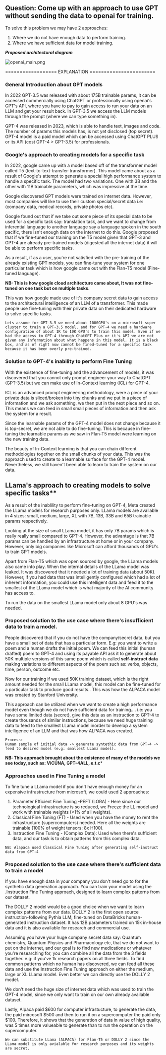 ## Question: Come up with an approach to use GPT without sending the data to openai for training.

To solve this problem we may have 2 approaches:
1. Where we do not have enough data to perform training.
2. Where we have sufficient data for model training.

***Proposed architectural diagram***

![openai_main.png](/openai_main.png)




================== EXPLANATION =======================
### General Introduction about GPT models
In 2022 GPT-3.5 was released with about 175B trainable params, it can be accessed commercially using ChatGPT or professionally using openai's GPT's API, where you have to pay to gain access to run your data on an LLM and get your result back. In GPT-3.5 we access the LLM models through the prompt (where we can type something in).

GPT-4 was released in 2023, which is able to handle text, images and code. The number of params this models has, is not yet disclosed (top secret). GPT-4 model is a paid model which can be accessed using ChatGPT PLUS or its API (cost GPT-4 > GPT-3.5) for professionals.

### Google's approach to creating models for a specific task
In 2022, google came up with a model based off of the transformer model called T5 (text-to-text-transfer-transformer). This model came about as a result of Google's attempt to generate a special high performance system to handle a specific task. The model had two variations. One with 3B and the other with 11B trainable parameters, which was impressive at the time.

Google discovered GPT models were trained on internet data. However, most companies will like to use their custom special/secret data i.e: (company data, medical records, private photos etc).

Google found out that if we take out some piece of its special data to be used for a specific task say: translation task, and we want to change from inferential language to another language say a language spoken in the south pacific, there isn't enough data on the internet to do this.  Google proposed that if we fine-tuned our training on the T5 model given that GPT-3 and GPT-4 are already pre-trained models (digested all the internet data) it will be able to perform specific tasks.

As a result, if as a user, you're not satisfied with the pre-training of the already existing GPT models, you can fine-tune your system for one particular task which is how google came out with the Flan-T5 model (Fine-tuned language).  

**NB: This is how google cloud architecture came about, It was not fine-tuned on one task but on multiple tasks.**

This was how google made use of it's company secret data to gain access to the architectural intelligence of an LLM of a transformer. This made people use fine-tuning with their private data on their dedicated hardware to solve specific tasks.

``
Lets assume for GPT-3.5 we need about 1000GPU's on a microsoft super cluster to train a GPT-3.5 model, and for GPT-4 we need a hardware configuration of about 1K to 10K GPU's to train this model. Even if we had the access to GPT-4 through ChatGPT Plus or it's API we are not given any information about what happens in this model. It is a black box, and as of right now cannot be fined-tuned for a specific task because it has been overly pre-trained.
``

### Solution to GPT-4's inability to perform Fine Tuning

With the existence of fine-tuning and the advancement of models, it was discovered that you cannot only prompt engineer your way to ChatGPT (GPT-3.5) but we can make use of In-Context learning (ICL) for GPT-4.

ICL is an advanced prompt engineering methodology, were a piece of your private data is sliced/broken into tiny chunks and we put in a piece of information and we ask something, we then put in the next piece and so on. This means we can feed in small small pieces of information and then ask the system for a result.

Since the learnable params of the GPT-4 model does not change because it is top-secret, we are not able to do fine-tuning. This is because in fine-tuning the learnable params as we saw in Flan-T5 model were learning on the new training data.

The beauty of In-Context learning is that you can chain different methodologies together on the small chunks of your data. This was the approach used to create to a learnable surface for the GPT-4 model. Nevertheless, we still haven't been able to learn to train the system on our data.

## LLama's approach to creating models to solve specific tasks**
As a result of the inablility to perform fine-tuning on GPT-4, Meta created the LLama models for research purposes only. LLama models are available in 4 sizes: small, medium, large, XL with 7B, 13B, 33B and 65B trainable params respectively.

Looking at the size of small LLama model, it has only 7B params which is really really small compared to GPT-4. However, the advantage is that 7B params can be handled by an infrastructure at home or in your company. However, only big companies like Microsoft can afford thousands of GPU's to train GPT models.

Apart from Flan-T5 which was open sourced by google, the  LLama models also  came into play. When the internal details of the LLama model was leaked. It was discovered that it needed a lot of training data (about 50K). However, if you had data that was intelligently configured which had a lot of inherent information, you could use this intelligent data and feed it to the smallest of the LLama model which is what majority of the AI community has access to.

To run the data on the smallest LLama model only about 8 GPU's was needed. 

### Proposed solution to the use case where there's insufficient data to train a model. 
People discovered that if you do not have the company/secret data, but you have a small set of data that has a particular form. E.g: you want to write a poem and a human drafts the initial poem. We can feed this initial (human drafted) poem to GPT-4 and using its payable API ask it to generate about 50K multiple versions of this same poem which is called **self-instruct data** making variations to different aspects of the poem such as: verbs, objects, time, person, outcome etc.

Now for our training if we used 50K training dataset, which is the right amount needed for the small LLama model, this model can be fine-tuned for a particular task to produce good results.. This was how the ALPACA model was created by Stanford University.

This approach can be utilized when we want to create a high performance model even though we do not have sufficient data for training.... i.e: you have some limited data (secret), give this data as an instruction to GPT-4 to create thousands of similar instructions, because we need huge training data to feed to the smallest LLama model  inorder to develop a system intelligence of an LLM and that was how ALPACA was created.

```
Process:
Human sample of initial data -> generate syntethic data from GPT-4 -> feed to desired model (e.g: smallest LLama model).
```

**NB: This approach brought about the existence of many of the models we see today, such as: ViCUNA, GPT-4ALL, e.t.c***


### Approaches used in Fine Tuning a model
To fine tune a LLama model if you don't have enough money for an expensive infrastructure from microsoft, we could used 2 approaches:
1. Parameter Efficient Fine Tuning -PEFT (LORA) - Here since our technological infrastructure is so reduced, we Freeze the LL model and work with trainable weights (<1% of all weights).
2.  Classical Fine Tuning (FT) - Used when you have the money to rent the infrastructure (supercomputers) needed. Here all the weights are trainable (100% of weight tensors: 8x H100).
3.  Instruction Fine Tuning - (Complex Data): Used when there's sufficient data, and our task is to obtain patterns from this complex data. 

``
NB: Alapaca used Classical Fine Tuning after generating self-instruct data from GPT-4
``

### Proposed solution to the use case where there's sufficient data to train a model
If you have enough data in your company you don't need go to for the synthetic data generation approach. You can train your model using the .Instruction Fine Tuning approach, designed to learn complex patterns from our dataset. 

The DOLLY 2 model would be a good choice when we want to learn complex patterns from our data. DOLLY 2 is the first open source instruction-following Pythia LLM, fine-tuned on DataBricks human-generated instruction dataset. It has 12B parameters trained on 15k in-house data and it is also available for research and commercial use.

Assuming you have your huge company secret data say: Quantum chemistry, Quantum Physics and Pharmacology etc, that we do not want to put on the internet, and our goal is to find new medications or  whatever you're researching for, you can combine all the data from the 3 fields together. e.g: if you've 1k research papers on all three fields. To find common patterns which no human has discovered, we can feed all these data and use the Instruction Fine Tuning approach on either the medium, large or XL LLama model. Even better we can directly use the DOLLY 2 model. 

We don't need the huge size of internet data which was used to train the GPT-4 model, since we only want to train on our own already available dataset.

Lastly, Alpaca paid $600 for computer infrastucture, to generate the data, the paid mircosoft $500 and then to run it on a supercomputer the paid only $100. Therefore, it shows that the generation of data in value of high quality, was 5 times more valueable to generate than to run the operation on the supercomputer.

``
We can substitute LLama (ALPACA) for Flan-T5 or DOLLY 2 since the LLama model is only avialable for research purposes and its weights are secret.
``

